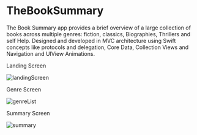 # TheBookSummary
The Book Summary app provides a brief overview of a large collection of books across multiple genres: fiction, classics, Biographies, Thrillers and self Help. Designed and developed in MVC architecture using Swift concepts like protocols and delegation, Core Data, Collection Views and Navigation and UIView Animations. 

Landing Screen                                                                                     

![landingScreen](https://user-images.githubusercontent.com/52540948/85490812-12c68500-b5f0-11ea-8ecd-9cf6f7a77b7b.png)              

                                                                                    
Genre Screen

![genreList](https://user-images.githubusercontent.com/52540948/85490838-1e19b080-b5f0-11ea-990c-a0663b53dbf9.png)

Summary Screen

![summary](https://user-images.githubusercontent.com/52540948/85490866-283baf00-b5f0-11ea-8504-a302aeaa711a.png)




